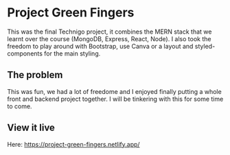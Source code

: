 # Project Green Fingers

This was the final Technigo project, it combines the MERN stack that we learnt over the course (MongoDB, Express, React, Node). I also took the freedom to play around with Bootstrap, use Canva or a layout and styled-components for the main styling.

## The problem
This was fun, we had a lot of freedome and I enjoyed finally putting a whole front and backend project together. I will be tinkering with this for some time to come.

## View it live
 Here: https://project-green-fingers.netlify.app/
